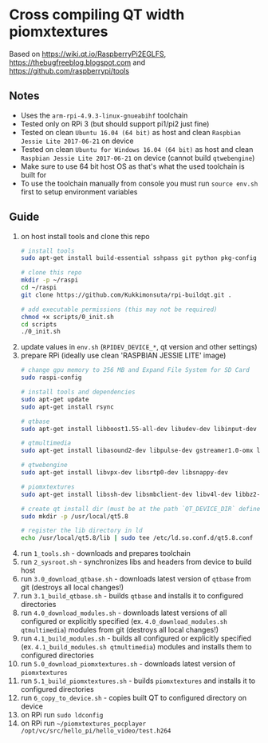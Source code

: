 # Cross compiling QT width piomxtextures

Based on https://wiki.qt.io/RaspberryPi2EGLFS, https://thebugfreeblog.blogspot.com and https://github.com/raspberrypi/tools

## Notes
 - Uses the `arm-rpi-4.9.3-linux-gnueabihf` toolchain
 - Tested only on RPi 3 (but should support pi1/pi2 just fine)
 - Tested on clean `Ubuntu 16.04 (64 bit)` as host and clean `Raspbian Jessie Lite 2017-06-21` on device
 - Tested on clean `Ubuntu for Windows 16.04 (64 bit)` as host and clean `Raspbian Jessie Lite 2017-06-21` on device (cannot build `qtwebengine`)
 - Make sure to use 64 bit host OS as that's what the used toolchain is built for
 - To use the toolchain manually from console you must run `source env.sh` first to setup environment variables

## Guide
1. on host install tools and clone this repo
    ```sh
    # install tools
    sudo apt-get install build-essential sshpass git python pkg-config re2c gperf bison flex ninja python ruby gcc-multilib g++-multilib

    # clone this repo
    mkdir -p ~/raspi
    cd ~/raspi
    git clone https://github.com/Kukkimonsuta/rpi-buildqt.git .
    
    # add executable permissions (this may not be required)
    chmod +x scripts/0_init.sh
    cd scripts
    ./0_init.sh
    ```
2. update values in `env.sh` (`RPIDEV_DEVICE_*`, qt version and other settings)
3. prepare RPi (ideally use clean 'RASPBIAN JESSIE LITE' image)
    ```sh
    # change gpu memory to 256 MB and Expand File System for SD Card
    sudo raspi-config

    # install tools and dependencies
    sudo apt-get update
    sudo apt-get install rsync

    # qtbase
    sudo apt-get install libboost1.55-all-dev libudev-dev libinput-dev libts-dev libmtdev-dev libjpeg-dev libfontconfig1-dev libssl-dev libdbus-1-dev libglib2.0-dev
    
    # qtmultimedia
    sudo apt-get install libasound2-dev libpulse-dev gstreamer1.0-omx libgstreamer1.0-dev libgstreamer-plugins-base1.0-dev

    # qtwebengine
    sudo apt-get install libvpx-dev libsrtp0-dev libsnappy-dev

    # piomxtextures
    sudo apt-get install libssh-dev libsmbclient-dev libv4l-dev libbz2-dev

    # create qt install dir (must be at the path `QT_DEVICE_DIR` defined in `env.sh`)
    sudo mkdir -p /usr/local/qt5.8

    # register the lib directory in ld
    echo /usr/local/qt5.8/lib | sudo tee /etc/ld.so.conf.d/qt5.8.conf
    ```
4. run `1_tools.sh` - downloads and prepares toolchain
5. run `2_sysroot.sh` - synchronizes libs and headers from device to build host
6. run `3.0_download_qtbase.sh` - downloads latest version of `qtbase` from git (destroys all local changes!)
7. run `3.1_build_qtbase.sh` - builds `qtbase` and installs it to configured directories
8. run `4.0_download_modules.sh` - downloads latest versions of all configured or explicitly specified (ex. `4.0_download_modules.sh qtmultimedia`) modules from git (destroys all local changes!)
9. run `4.1_build_modules.sh` - builds all configured or explicitly specified (ex. `4.1_build_modules.sh qtmultimedia`) modules and installs them to configured directories
10. run `5.0_download_piomxtextures.sh` - downloads latest version of `piomxtextures`
11. run `5.1_build_piomxtextures.sh` - builds `piomxtextures` and installs it to configured directories
12. run `6_copy_to_device.sh` - copies built QT to configured directory on device
13. on RPi run `sudo ldconfig`
14. on RPi run `~/piomxtextures_pocplayer /opt/vc/src/hello_pi/hello_video/test.h264`
